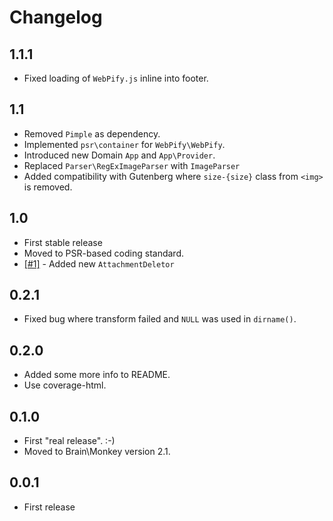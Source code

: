 # Changelog

## 1.1.1
- Fixed loading of `WebPify.js` inline into footer.

## 1.1
- Removed `Pimple` as dependency.
- Implemented `psr\container` for `WebPify\WebPify`.
- Introduced new Domain `App` and `App\Provider`.
- Replaced `Parser\RegExImageParser` with `ImageParser`
- Added compatibility with Gutenberg where `size-{size}` class from `<img>` is removed. 

## 1.0
- First stable release
- Moved to PSR-based coding standard.
- [[#1]](https://github.com/Chrico/webpify/issues/1) - Added new `AttachmentDeletor`

## 0.2.1
- Fixed bug where transform failed and `NULL` was used in `dirname()`.

## 0.2.0
- Added some more info to README.
- Use coverage-html.

## 0.1.0
- First "real release". :-)
- Moved to Brain\Monkey version 2.1.

## 0.0.1
- First release
